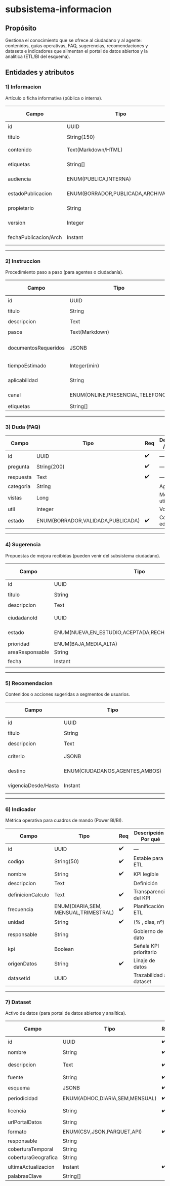 # subsistema-informacion

## Propósito
Gestiona el conocimiento que se ofrece al ciudadano y al agente: contenidos, guías operativas, FAQ, sugerencias, recomendaciones y datasets e indicadores que alimentan el portal de datos abiertos y la analítica (ETL/BI del esquema).

## Entidades y atributos

### 1) Informacion
Artículo o ficha informativa (pública o interna).

| Campo               | Tipo                  | Req | Descripción / Por qué |
|--------------------|---------------------|-----|----------------------|
| id                 | UUID                | ✔️  | — |
| titulo             | String(150)         | ✔️  | SEO/UX |
| contenido          | Text(Markdown/HTML) | ✔️  | Cuerpo del artículo |
| etiquetas          | String[]            |     | Búsqueda facetada |
| audiencia          | ENUM(PUBLICA,INTERNA) | ✔️ | Control de acceso |
| estadoPublicacion  | ENUM(BORRADOR,PUBLICADA,ARCHIVADA) | ✔️ | Flujo editorial |
| propietario        | String              |     | Unidad responsable |
| version            | Integer             | ✔️  | Historial de cambios |
| fechaPublicacion/Arch | Instant           |     | SLAs informativos |

---

### 2) Instruccion
Procedimiento paso a paso (para agentes o ciudadanía).

| Campo               | Tipo                 | Req | Descripción / Por qué |
|--------------------|--------------------|-----|----------------------|
| id                 | UUID               | ✔️  | — |
| titulo             | String             | ✔️  | — |
| descripcion        | Text               | ✔️  | Contexto |
| pasos              | Text(Markdown)     | ✔️  | Checklists |
| documentosRequeridos | JSONB             |     | Validación previa de trámites |
| tiempoEstimado     | Integer(min)       |     | Gestión de expectativas |
| aplicabilidad      | String             |     | Casuística (quién/cuándo) |
| canal              | ENUM(ONLINE,PRESENCIAL,TELEFONO) | | Diferencia circuitos |
| etiquetas          | String[]           |     | — |

---

### 3) Duda (FAQ)

| Campo   | Tipo               | Req | Descripción / Por qué |
|--------|------------------|-----|----------------------|
| id     | UUID             | ✔️  | — |
| pregunta | String(200)     | ✔️  | — |
| respuesta | Text           | ✔️  | — |
| categoria | String         |     | Agrupación |
| vistas  | Long             |     | Medición de utilidad |
| util    | Integer          |     | Votos útiles |
| estado  | ENUM(BORRADOR,VALIDADA,PUBLICADA) | ✔️ | Control editorial |

---

### 4) Sugerencia
Propuestas de mejora recibidas (pueden venir del subsistema ciudadano).

| Campo          | Tipo                  | Req | Descripción / Por qué |
|----------------|---------------------|-----|----------------------|
| id             | UUID                | ✔️  | — |
| titulo         | String              | ✔️  | — |
| descripcion    | Text                | ✔️  | — |
| ciudadanoId    | UUID                |     | Anónimas permitidas |
| estado         | ENUM(NUEVA,EN_ESTUDIO,ACEPTADA,RECHAZADA,IMPLEMENTADA) | ✔️ | Ciclo de evaluación |
| prioridad      | ENUM(BAJA,MEDIA,ALTA) |     | Roadmap |
| areaResponsable | String             |     | Derivación |
| fecha          | Instant             | ✔️  | — |

---

### 5) Recomendacion
Contenidos o acciones sugeridas a segmentos de usuarios.

| Campo             | Tipo                  | Req | Descripción / Por qué |
|------------------|---------------------|-----|----------------------|
| id                | UUID                | ✔️  | — |
| titulo            | String              | ✔️  | — |
| descripcion       | Text                | ✔️  | — |
| criterio          | JSONB               | ✔️  | Reglas de segmentación |
| destino           | ENUM(CIUDADANOS,AGENTES,AMBOS) | ✔️ | Difusión adecuada |
| vigenciaDesde/Hasta | Instant           |     | Campañas temporales |

---

### 6) Indicador
Métrica operativa para cuadros de mando (Power BI/BI).

| Campo             | Tipo                     | Req | Descripción / Por qué |
|------------------|------------------------|-----|----------------------|
| id                | UUID                   | ✔️  | — |
| codigo            | String(50)             | ✔️  | Estable para ETL |
| nombre            | String                 | ✔️  | KPI legible |
| descripcion       | Text                   |     | Definición |
| definicionCalculo | Text                   | ✔️  | Transparencia del KPI |
| frecuencia        | ENUM(DIARIA,SEM, MENSUAL,TRIMESTRAL) | ✔️ | Planificación ETL |
| unidad            | String                 | ✔️  | (% , días, nº) |
| responsable       | String                 |     | Gobierno de dato |
| kpi               | Boolean                |     | Señala KPI prioritario |
| origenDatos       | String                 | ✔️  | Linaje de datos |
| datasetId         | UUID                   |     | Trazabilidad a dataset |

---

### 7) Dataset
Activo de datos (para portal de datos abiertos y analítica).

| Campo                 | Tipo                     | Req | Descripción / Por qué |
|----------------------|------------------------|-----|----------------------|
| id                   | UUID                   | ✔️  | — |
| nombre               | String                 | ✔️  | Catálogo |
| descripcion          | Text                   | ✔️  | Contexto del conjunto de datos |
| fuente               | String                 | ✔️  | Sistema origen |
| esquema              | JSONB                  | ✔️  | Estructura/columnas |
| periodicidad         | ENUM(ADHOC,DIARIA,SEM,MENSUAL) | ✔️ | ETL programado |
| licencia             | String                 | ✔️  | Reutilización (Open Data) |
| urlPortalDatos       | String                 |     | Publicación externa |
| formato              | ENUM(CSV,JSON,PARQUET,API) | ✔️ | Consumo |
| responsable          | String                 |     | DPO/Gobierno dato |
| coberturaTemporal    | String                 |     | Metadato DCAT |
| coberturaGeografica  | String                 |     | Metadato DCAT |
| ultimaActualizacion  | Instant                | ✔️  | Data freshness |
| palabrasClave        | String[]               |     | Descubribilidad |
